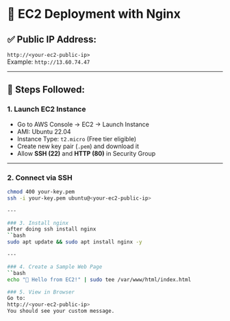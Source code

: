 # 🚀 EC2 Deployment with Nginx

## ✅ Public IP Address:
`http://<your-ec2-public-ip>`  
Example: `http://13.60.74.47`

---

## 🔧 Steps Followed:

### 1. Launch EC2 Instance
- Go to AWS Console → EC2 → Launch Instance
- AMI: Ubuntu 22.04
- Instance Type: `t2.micro` (Free tier eligible)
- Create new key pair (`.pem`) and download it
- Allow **SSH (22)** and **HTTP (80)** in Security Group

---

### 2. Connect via SSH
```bash
chmod 400 your-key.pem
ssh -i your-key.pem ubuntu@<your-ec2-public-ip>

---

### 3. Install nginx
after doing ssh install nginx
``bash
sudo apt update && sudo apt install nginx -y

---

### 4. Create a Sample Web Page
``bash
echo "🚀 Hello from EC2!" | sudo tee /var/www/html/index.html

### 5. View in Browser
Go to:
http://<your-ec2-public-ip>
You should see your custom message.
